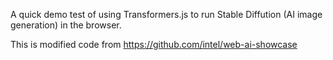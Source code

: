 A quick demo test of using Transformers.js to run Stable Diffution (AI image generation) in the browser.

This is modified code from https://github.com/intel/web-ai-showcase
